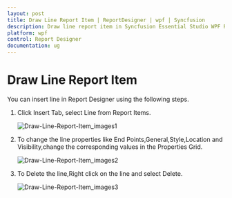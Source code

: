 ```yaml
---
layout: post
title: Draw Line Report Item | ReportDesigner | wpf | Syncfusion
description: Draw line report item in Syncfusion Essential Studio WPF ReportDesigner control, its elements, and more.
platform: wpf
control: Report Designer
documentation: ug
---
```


# Draw Line Report Item

You can insert line in Report Designer using the following steps.

1. Click Insert Tab, select Line from Report Items.

   ![Draw-Line-Report-Item_images1](Draw-Line-Report-Item_images/Draw-Line-Report-Item_img1.png)
   
2. To change the line properties like End Points,General,Style,Location and Visibility,change the corresponding values in the Properties Grid.

   ![Draw-Line-Report-Item_images2](Draw-Line-Report-Item_images/Draw-Line-Report-Item_img2.png) 

3. To Delete the line,Right click on the line and select Delete.

   ![Draw-Line-Report-Item_images3](Draw-Line-Report-Item_images/Draw-Line-Report-Item_img3.png)